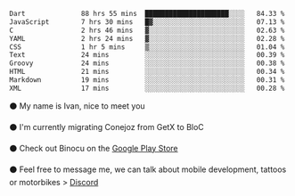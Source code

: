 <!--START_SECTION:waka-->

```txt
Dart              88 hrs 55 mins  █████████████████████░░░░   84.33 %
JavaScript        7 hrs 30 mins   █▓░░░░░░░░░░░░░░░░░░░░░░░   07.13 %
C                 2 hrs 46 mins   ▓░░░░░░░░░░░░░░░░░░░░░░░░   02.63 %
YAML              2 hrs 24 mins   ▓░░░░░░░░░░░░░░░░░░░░░░░░   02.28 %
CSS               1 hr 5 mins     ▒░░░░░░░░░░░░░░░░░░░░░░░░   01.04 %
Text              24 mins         ░░░░░░░░░░░░░░░░░░░░░░░░░   00.39 %
Groovy            24 mins         ░░░░░░░░░░░░░░░░░░░░░░░░░   00.38 %
HTML              21 mins         ░░░░░░░░░░░░░░░░░░░░░░░░░   00.34 %
Markdown          19 mins         ░░░░░░░░░░░░░░░░░░░░░░░░░   00.31 %
XML               17 mins         ░░░░░░░░░░░░░░░░░░░░░░░░░   00.28 %
```

<!--END_SECTION:waka-->

⚫ My name is Ivan, nice to meet you

⚫ I'm currently migrating Conejoz from GetX to BloC

⚫ Check out Binocu on the [Google Play Store](https://play.google.com/store/apps/dev?id=8134108822411179352)

⚫ Feel free to message me, we can talk about mobile development, tattoos or motorbikes > [Discord](https://discord.com/invite/M4wTh36A3N)
